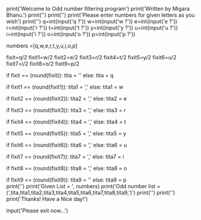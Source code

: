 
print('Welcome to Odd number filtering program')
print('Written by Migara Bhanu.')
print('')
print('')
print('Please enter numbers for given letters as you wish')
print('')
q=int(input('q ?'))
w=int(input('w ?'))
e=int(input('e ?'))
r=int(input('r ?'))
t=int(input('t ?'))
y=int(input('y ?'))
u=int(input('u ?'))
i=int(input('i ?'))
o=int(input('o ?'))
p=int(input('p ?'))

numbers =[q,w,e,r,t,y,u,i,o,p]


fixit=q/2 
fixit1=w/2
fixit2=e/2
fixit3=r/2
fixit4=t/2
fixit5=y/2
fixit6=u/2
fixit7=i/2
fixit8=o/2
fixit9=p/2

if fixit == (round(fixit)):
	tita = ''
else:
	tita = q

if fixit1 == (round(fixit1)):
	tita1 = ','
else:
	tita1 = w

if fixit2 == (round(fixit2)):
	tita2 = ','
else:
	tita2 = e

if fixit3 == (round(fixit3)):
	tita3 = ','
else:
	tita3 = r

if fixit4 == (round(fixit4)):
	tita4 = ','
else:
	tita4 = t

if fixit5 == (round(fixit5)):
	tita5 = ','
else:
	tita5 = y					

if fixit6 == (round(fixit6)):
	tita6 = ','
else:
	tita6 = u

if fixit7 == (round(fixit7)):
	tita7 = ','
else:
	tita7 = i

if fixit8 == (round(fixit8)):
	tita8 = ','
else:
	tita8 = o

if fixit9 == (round(fixit9)):
	tita9 = ''
else:
	tita9 = p		
print('')
print('Given List = ', numbers)
print('Odd number list = (',tita,tita1,tita2,tita3,tita4,tita5,tita6,tita7,tita8,tita9,')')
print('')
print('')
print('Thanks! Have a Nice day!')

input('Please exit now...')
